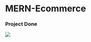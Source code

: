 # MERN-Ecommerce
### Project Done

<img src="https://github.com/bradtraversy/proshop_mern/blob/master/uploads/Screen%20Shot%202020-09-29%20at%205.50.52%20PM.png?raw=true"/>
